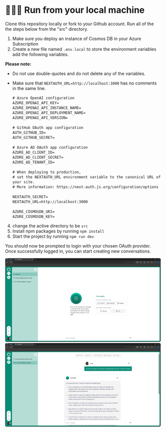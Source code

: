 # 👨🏻‍💻 Run from your local machine

Clone this repository locally or fork to your Github account. Run all of the the steps below from the "src" directory.

1. Make sure you deploy an instance of Cosmos DB in your Azure Subscription
2. Create a new file named `.env.local` to store the environment variables add the following variables.

**Please note:**

- Do not use double-quotes and do not delete any of the variables.
- Make sure that `NEXTAUTH_URL=http://localhost:3000` has no comments in the same line.

  ```
  # Azure OpenAI configuration
  AZURE_OPENAI_API_KEY=
  AZURE_OPENAI_API_INSTANCE_NAME=
  AZURE_OPENAI_API_DEPLOYMENT_NAME=
  AZURE_OPENAI_API_VERSION=

  # GitHub OAuth app configuration
  AUTH_GITHUB_ID=
  AUTH_GITHUB_SECRET=

  # Azure AD OAuth app configuration
  AZURE_AD_CLIENT_ID=
  AZURE_AD_CLIENT_SECRET=
  AZURE_AD_TENANT_ID=

  # When deploying to production,
  # set the NEXTAUTH_URL environment variable to the canonical URL of your site.
  # More information: https://next-auth.js.org/configuration/options

  NEXTAUTH_SECRET=
  NEXTAUTH_URL=http://localhost:3000

  AZURE_COSMOSDB_URI=
  AZURE_COSMOSDB_KEY=
  ```

4. change the active directory to be `src`
5. Install npm packages by running `npm install`
6. Start the project by running `npm run dev`

You should now be prompted to login with your chosen OAuth provider. Once successfully logged in, you can start creating new conversations.

![](/images/chat-home.png)
![](/images/chat-history.png)
